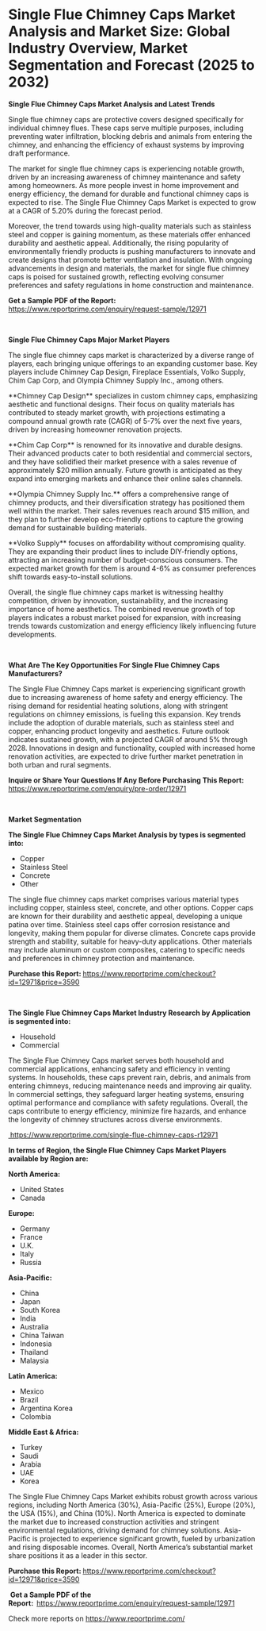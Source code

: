 <p><h1>Single Flue Chimney Caps Market Analysis and Market Size: Global Industry Overview, Market Segmentation and Forecast (2025 to 2032)</h1></p><p><strong>Single Flue Chimney Caps Market Analysis and Latest Trends</strong></p>
<p><p>Single flue chimney caps are protective covers designed specifically for individual chimney flues. These caps serve multiple purposes, including preventing water infiltration, blocking debris and animals from entering the chimney, and enhancing the efficiency of exhaust systems by improving draft performance. </p><p>The market for single flue chimney caps is experiencing notable growth, driven by an increasing awareness of chimney maintenance and safety among homeowners. As more people invest in home improvement and energy efficiency, the demand for durable and functional chimney caps is expected to rise. The Single Flue Chimney Caps Market is expected to grow at a CAGR of 5.20% during the forecast period. </p><p>Moreover, the trend towards using high-quality materials such as stainless steel and copper is gaining momentum, as these materials offer enhanced durability and aesthetic appeal. Additionally, the rising popularity of environmentally friendly products is pushing manufacturers to innovate and create designs that promote better ventilation and insulation. With ongoing advancements in design and materials, the market for single flue chimney caps is poised for sustained growth, reflecting evolving consumer preferences and safety regulations in home construction and maintenance.</p></p>
<p><strong>Get a Sample PDF of the Report:&nbsp;</strong> <a href="https://www.reportprime.com/enquiry/request-sample/12971?utm_campaign=2888&utm_medium=2&utm_source=Github&utm_content=ia&utm_term=19032025&utm_id=single-flue-chimney-caps">https://www.reportprime.com/enquiry/request-sample/12971</a></p>
<p>&nbsp;</p>
<p><strong>Single Flue Chimney Caps Major Market Players</strong></p>
<p><p>The single flue chimney caps market is characterized by a diverse range of players, each bringing unique offerings to an expanding customer base. Key players include Chimney Cap Design, Fireplace Essentials, Volko Supply, Chim Cap Corp, and Olympia Chimney Supply Inc., among others.</p><p>**Chimney Cap Design** specializes in custom chimney caps, emphasizing aesthetic and functional designs. Their focus on quality materials has contributed to steady market growth, with projections estimating a compound annual growth rate (CAGR) of 5-7% over the next five years, driven by increasing homeowner renovation projects.</p><p>**Chim Cap Corp** is renowned for its innovative and durable designs. Their advanced products cater to both residential and commercial sectors, and they have solidified their market presence with a sales revenue of approximately $20 million annually. Future growth is anticipated as they expand into emerging markets and enhance their online sales channels.</p><p>**Olympia Chimney Supply Inc.** offers a comprehensive range of chimney products, and their diversification strategy has positioned them well within the market. Their sales revenues reach around $15 million, and they plan to further develop eco-friendly options to capture the growing demand for sustainable building materials.</p><p>**Volko Supply** focuses on affordability without compromising quality. They are expanding their product lines to include DIY-friendly options, attracting an increasing number of budget-conscious consumers. The expected market growth for them is around 4-6% as consumer preferences shift towards easy-to-install solutions.</p><p>Overall, the single flue chimney caps market is witnessing healthy competition, driven by innovation, sustainability, and the increasing importance of home aesthetics. The combined revenue growth of top players indicates a robust market poised for expansion, with increasing trends towards customization and energy efficiency likely influencing future developments.</p></p>
<p>&nbsp;</p>
<p><strong>What Are The Key Opportunities For Single Flue Chimney Caps Manufacturers?</strong></p>
<p><p>The Single Flue Chimney Caps market is experiencing significant growth due to increasing awareness of home safety and energy efficiency. The rising demand for residential heating solutions, along with stringent regulations on chimney emissions, is fueling this expansion. Key trends include the adoption of durable materials, such as stainless steel and copper, enhancing product longevity and aesthetics. Future outlook indicates sustained growth, with a projected CAGR of around 5% through 2028. Innovations in design and functionality, coupled with increased home renovation activities, are expected to drive further market penetration in both urban and rural segments.</p></p>
<p><strong>Inquire or Share Your Questions If Any Before Purchasing This Report:</strong> <a href="https://www.reportprime.com/enquiry/pre-order/12971?utm_campaign=2888&utm_medium=2&utm_source=Github&utm_content=ia&utm_term=19032025&utm_id=single-flue-chimney-caps">https://www.reportprime.com/enquiry/pre-order/12971</a></p>
<p>&nbsp;</p>
<p><strong>Market Segmentation</strong></p>
<p><strong>The Single Flue Chimney Caps Market Analysis by types is segmented into:</strong></p>
<p><ul><li>Copper</li><li>Stainless Steel</li><li>Concrete</li><li>Other</li></ul></p>
<p><p>The single flue chimney caps market comprises various material types including copper, stainless steel, concrete, and other options. Copper caps are known for their durability and aesthetic appeal, developing a unique patina over time. Stainless steel caps offer corrosion resistance and longevity, making them popular for diverse climates. Concrete caps provide strength and stability, suitable for heavy-duty applications. Other materials may include aluminum or custom composites, catering to specific needs and preferences in chimney protection and maintenance.</p></p>
<p><strong>Purchase this Report:&nbsp;</strong><a href="https://www.reportprime.com/checkout?id=12971&price=3590&utm_campaign=2888&utm_medium=2&utm_source=Github&utm_content=ia&utm_term=19032025&utm_id=single-flue-chimney-caps">https://www.reportprime.com/checkout?id=12971&price=3590</a></p>
<p>&nbsp;</p>
<p><strong>The Single Flue Chimney Caps Market Industry Research by Application is segmented into:</strong></p>
<p><ul><li>Household</li><li>Commercial</li></ul></p>
<p><p>The Single Flue Chimney Caps market serves both household and commercial applications, enhancing safety and efficiency in venting systems. In households, these caps prevent rain, debris, and animals from entering chimneys, reducing maintenance needs and improving air quality. In commercial settings, they safeguard larger heating systems, ensuring optimal performance and compliance with safety regulations. Overall, the caps contribute to energy efficiency, minimize fire hazards, and enhance the longevity of chimney structures across diverse environments.</p></p>
<p><a href="https://www.reportprime.com/single-flue-chimney-caps-r12971?utm_campaign=2888&utm_medium=2&utm_source=Github&utm_content=ia&utm_term=19032025&utm_id=single-flue-chimney-caps">&nbsp;https://www.reportprime.com/single-flue-chimney-caps-r12971</a></p>
<p><strong>In terms of Region, the Single Flue Chimney Caps Market Players available by Region are:</strong></p>
<p>
    <p> <strong> North America: </strong>
        <ul>
            <li>United States</li>
            <li>Canada</li>
        </ul>
        </p> 
    <p> <strong> Europe: </strong>
        <ul>
            <li>Germany</li>
            <li>France</li>
            <li>U.K.</li>
            <li>Italy</li>
            <li>Russia</li>
        </ul>
        </p> 
    <p> <strong> Asia-Pacific: </strong>
        <ul>
            <li>China</li>
            <li>Japan</li>
            <li>South Korea</li>
            <li>India</li>
            <li>Australia</li>
            <li>China Taiwan</li>
            <li>Indonesia</li>
            <li>Thailand</li>
            <li>Malaysia</li>
        </ul>
        </p> 
    <p> <strong> Latin America: </strong>
        <ul>
            <li>Mexico</li>
            <li>Brazil</li>
            <li>Argentina Korea</li>
            <li>Colombia</li>
        </ul>
        </p> 
    <p> <strong> Middle East & Africa: </strong>
        <ul>
            <li>Turkey</li>
            <li>Saudi</li>
            <li>Arabia</li>
            <li>UAE</li>
            <li>Korea</li>
        </ul>
    </p>
    </p>
<p><p>The Single Flue Chimney Caps Market exhibits robust growth across various regions, including North America (30%), Asia-Pacific (25%), Europe (20%), the USA (15%), and China (10%). North America is expected to dominate the market due to increased construction activities and stringent environmental regulations, driving demand for chimney solutions. Asia-Pacific is projected to experience significant growth, fueled by urbanization and rising disposable incomes. Overall, North America’s substantial market share positions it as a leader in this sector.</p></p>
<p><strong>Purchase this Report: </strong><a href="https://www.reportprime.com/checkout?id=12971&price=3590&utm_campaign=2888&utm_medium=2&utm_source=Github&utm_content=ia&utm_term=19032025&utm_id=single-flue-chimney-caps">https://www.reportprime.com/checkout?id=12971&price=3590</a></p>
<p>&nbsp;<strong>Get a Sample PDF of the Report:&nbsp;&nbsp;</strong><a href="https://www.reportprime.com/enquiry/request-sample/12971?utm_campaign=2888&utm_medium=2&utm_source=Github&utm_content=ia&utm_term=19032025&utm_id=single-flue-chimney-caps">https://www.reportprime.com/enquiry/request-sample/12971</a></p>
<p><strong></strong></p>
<p>Check more reports on <a href="https://www.reportprime.com/?utm_campaign=2888&utm_medium=2&utm_source=Github&utm_content=ia&utm_term=19032025&utm_id=single-flue-chimney-caps">https://www.reportprime.com/</a></p>